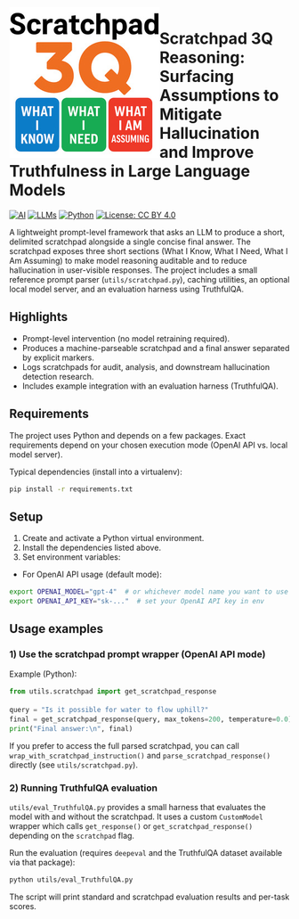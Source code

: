 <img src="./assets/project_logo.jpg" alt="Project logo" width="270px" align="left"/>
<!-- $ convert logo_large.png -resize 270x270 project_logo.jpg -->

# Scratchpad 3Q Reasoning: Surfacing Assumptions to Mitigate Hallucination and Improve Truthfulness in Large Language Models

[![AI](https://img.shields.io/badge/AI-C21B00?style=for-the-badge&logo=openaigym&logoColor=white)]()
[![LLMs](https://img.shields.io/badge/LLMs-1A535C?style=for-the-badge&logo=openai&logoColor=white)]()
[![Python](https://img.shields.io/badge/Python-3776AB?style=for-the-badge&logo=python&logoColor=ffdd54)]()
[![License: CC BY 4.0](https://img.shields.io/badge/License-CC_BY_4.0-darkgreen.svg?style=for-the-badge&logo=github&logoColor=white)](./LICENSE.md)

A lightweight prompt-level framework that asks an LLM to produce a short, delimited scratchpad alongside a single concise final answer. The scratchpad exposes three short sections (What I Know, What I Need, What I Am Assuming) to make model reasoning auditable and to reduce hallucination in user-visible responses. The project includes a small reference prompt parser (`utils/scratchpad.py`), caching utilities, an optional local model server, and an evaluation harness using TruthfulQA.

## Highlights

- Prompt-level intervention (no model retraining required).
- Produces a machine-parseable scratchpad and a final answer separated by explicit markers.
- Logs scratchpads for audit, analysis, and downstream hallucination detection research.
- Includes example integration with an evaluation harness (TruthfulQA).

## Requirements

The project uses Python and depends on a few packages. Exact requirements depend on your chosen execution mode (OpenAI API vs. local model server).

Typical dependencies (install into a virtualenv):

```bash
pip install -r requirements.txt
```


## Setup

1. Create and activate a Python virtual environment.
2. Install the dependencies listed above.
3. Set environment variables:

- For OpenAI API usage (default mode):

```bash
export OPENAI_MODEL="gpt-4"  # or whichever model name you want to use
export OPENAI_API_KEY="sk-..."  # set your OpenAI API key in env
```


## Usage examples

### 1) Use the scratchpad prompt wrapper (OpenAI API mode)

Example (Python):

```python
from utils.scratchpad import get_scratchpad_response

query = "Is it possible for water to flow uphill?"
final = get_scratchpad_response(query, max_tokens=200, temperature=0.0)
print("Final answer:\n", final)
```

If you prefer to access the full parsed scratchpad, you can call `wrap_with_scratchpad_instruction()` and `parse_scratchpad_response()` directly (see `utils/scratchpad.py`).


### 2) Running TruthfulQA evaluation

`utils/eval_TruthfulQA.py` provides a small harness that evaluates the model with and without the scratchpad. It uses a custom `CustomModel` wrapper which calls `get_response()` or `get_scratchpad_response()` depending on the `scratchpad` flag.

Run the evaluation (requires `deepeval` and the TruthfulQA dataset available via that package):

```bash
python utils/eval_TruthfulQA.py
```

The script will print standard and scratchpad evaluation results and per-task scores.

